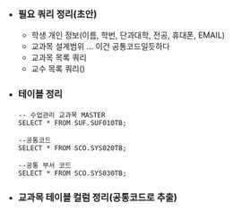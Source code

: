 
- ### 필요 쿼리 정리(초안)
	- 학생 개인 정보(이름, 학번, 단과대학, 전공, 휴대폰, EMAIL)
	- 교과목 설계범위 ... 이건 공통코드일듯하다
	- 교과목 목록 쿼리
	- 교수 목록 쿼리()


- ### 테이블 정리
	```
	-- 수업관리 교과목 MASTER
	SELECT * FROM SUF.SUF010TB;

	--공통코드  
	SELECT * FROM SCO.SYS020TB;

	--공통 부서 코드  
	SELECT * FROM SCO.SYS030TB;
	```


- ### 교과목 테이블 컬럼 정리(공통코드로 추출)



